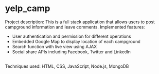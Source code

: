 # yelp_camp
Project description:
This is a full stack application that allows users to post campground information and leave comments. Implemented features: <br />
  * User authentication and permission for different operations
  * Embedded Google Map to display location of each campground
  * Search function with live view using AJAX
  * Social share APIs including Facebook, Twitter and LinkedIn 
  <br />
Techniques used: HTML, CSS, JavaScript, Node.js, MongoDB
